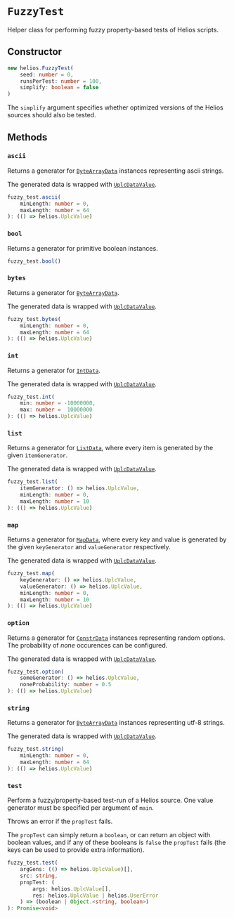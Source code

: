 # `FuzzyTest`

Helper class for performing fuzzy property-based tests of Helios scripts.

## Constructor

```ts
new helios.FuzzyTest(
    seed: number = 0,
    runsPerTest: number = 100,
    simplify: boolean = false
)
```

The `simplify` argument specifies whether optimized versions of the Helios sources should also be tested.

## Methods

### `ascii`

Returns a generator for [`ByteArrayData`](./bytearraydata.md) instances representing ascii strings.

The generated data is wrapped with [`UplcDataValue`](./uplcdatavalue.md).

```ts
fuzzy_test.ascii(
    minLength: number = 0,
    maxLength: number = 64
): (() => helios.UplcValue)
```

### `bool`

Returns a generator for primitive boolean instances.

```ts
fuzzy_test.bool()
```

### `bytes`

Returns a generator for [`ByteArrayData`](./bytearraydata.md).

The generated data is wrapped with [`UplcDataValue`](./uplcdatavalue.md).

```ts
fuzzy_test.bytes(
    minLength: number = 0,
    maxLength: number = 64
): (() => helios.UplcValue)
```

### `int`

Returns a generator for [`IntData`](./intdata.md).

The generated data is wrapped with [`UplcDataValue`](./uplcdatavalue.md).

```ts
fuzzy_test.int(
    min: number = -10000000,
    max: number =  10000000
): (() => helios.UplcValue)
```

### `list`

Returns a generator for [`ListData`](./listdata.md), where every item is generated by the given `itemGenerator`.

The generated data is wrapped with [`UplcDataValue`](./uplcdatavalue.md).

```ts
fuzzy_test.list(
    itemGenerator: () => helios.UplcValue,
    minLength: number = 0,
    maxLength: number = 10
): (() => helios.UplcValue)
```

### `map`

Returns a generator for [`MapData`](./mapdata.md), where every key and value is generated by the given `keyGenerator` and `valueGenerator` respectively.

The generated data is wrapped with [`UplcDataValue`](./uplcdatavalue.md).

```ts
fuzzy_test.map(
    keyGenerator: () => helios.UplcValue,
    valueGenerator: () => helios.UplcValue,
    minLength: number = 0,
    maxLength: number = 10
): (() => helios.UplcValue)
```

### `option`

Returns a generator for [`ConstrData`](./constrdata.md) instances representing random options. The probability of *none* occurences can be configured.

The generated data is wrapped with [`UplcDataValue`](./uplcdatavalue.md).

```ts
fuzzy_test.option(
    someGenerator: () => helios.UplcValue,
    noneProbability: number = 0.5
): (() => helios.UplcValue)
```

### `string`

Returns a generator for [`ByteArrayData`](./bytearraydata.md) instances representing utf-8 strings.

The generated data is wrapped with [`UplcDataValue`](./uplcdatavalue.md).

```ts
fuzzy_test.string(
    minLength: number = 0,
    maxLength: number = 64
): (() => helios.UplcValue)
```

### `test`

Perform a fuzzy/property-based test-run of a Helios source. One value generator must be specified per argument of `main`.

Throws an error if the `propTest` fails.

The `propTest` can simply return a `boolean`, or can return an object with boolean values, and if any of these booleans is `false` the `propTest` fails (the keys can be used to provide extra information).

```ts
fuzzy_test.test(
    argGens: (() => helios.UplcValue)[],
    src: string,
    propTest: (
        args: helios.UplcValue[], 
        res: helios.UplcValue | helios.UserError
    ) => (boolean | Object.<string, boolean>)
): Promise<void>
```